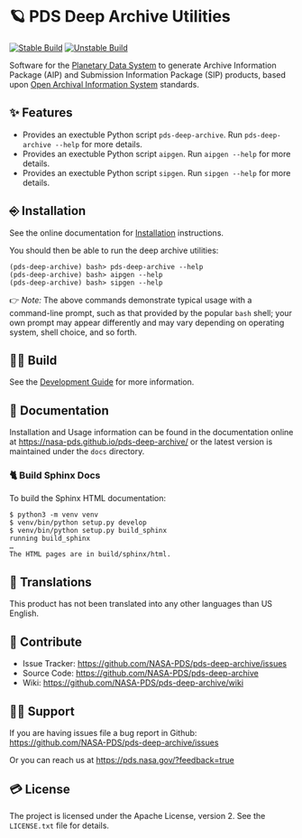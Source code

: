 # 🪐 PDS Deep Archive Utilities


[![Stable Build](https://github.com/NASA-PDS/pds-deep-archive/workflows/%F0%9F%98%8C%20Stable%20integration%20&%20delivery/badge.svg "Latest stable integration log")](https://github.com/NASA-PDS/pds-deep-archive/actions?query=workflow%3A%22%F0%9F%98%8C+Stable+integration+%26+delivery%2) [![Unstable Build](https://github.com/NASA-PDS/pds-deep-archive/workflows/%F0%9F%A4%AA%20Unstable%20integration%20&%20delivery/badge.svg "Latest unstable integration log")](https://github.com/NASA-PDS/pds-deep-archive/actions?query=workflow%3A%22%F0%9F%A4%AA+Unstable+integration+%26+delivery%22) 


Software for the [Planetary Data System](https://pds.nasa.gov/) to generate Archive Information Package (AIP) and Submission Information Package (SIP) products, based upon [Open Archival Information System](https://www2.archivists.org/groups/standards-committee/open-archival-information-system-oais) standards.


## ✨ Features

- Provides an exectuble Python script `pds-deep-archive`. Run `pds-deep-archive --help` for more details.
- Provides an exectuble Python script `aipgen`. Run `aipgen --help` for more details.
- Provides an exectuble Python script `sipgen`. Run `sipgen --help` for more details.


## ⎆ Installation

See the online documentation for [Installation](https://nasa-pds.github.io/pds-deep-archive/installation/) instructions.
    
You should then be able to run the deep archive utilities:

    (pds-deep-archive) bash> pds-deep-archive --help
    (pds-deep-archive) bash> aipgen --help
    (pds-deep-archive) bash> sipgen --help

👉 _Note:_ The above commands demonstrate typical usage with a command-line prompt, such as that provided by the popular `bash` shell; your own prompt may appear differently and may vary depending on operating system, shell choice, and so forth.


## 👷‍♂️ Build

See the [Development Guide](https://nasa-pds.github.io/pds-deep-archive/development/) for more information.


## 📄 Documentation

Installation and Usage information can be found in the documentation online at https://nasa-pds.github.io/pds-deep-archive/ or the latest version is maintained under the `docs` directory.


### 🐈 Build Sphinx Docs

To build the Sphinx HTML documentation:

    $ python3 -m venv venv
    $ venv/bin/python setup.py develop
    $ venv/bin/python setup.py build_sphinx
    running build_sphinx
    …
    The HTML pages are in build/sphinx/html.


## 🥖 Translations

This product has not been translated into any other languages than US English.


## 👏 Contribute

- Issue Tracker: https://github.com/NASA-PDS/pds-deep-archive/issues
- Source Code: https://github.com/NASA-PDS/pds-deep-archive
- Wiki: https://github.com/NASA-PDS/pds-deep-archive/wiki


## 💁‍♀️ Support

If you are having issues file a bug report in Github: https://github.com/NASA-PDS/pds-deep-archive/issues

Or you can reach us at https://pds.nasa.gov/?feedback=true


## 💳 License

The project is licensed under the Apache License, version 2. See the `LICENSE.txt` file for details.
